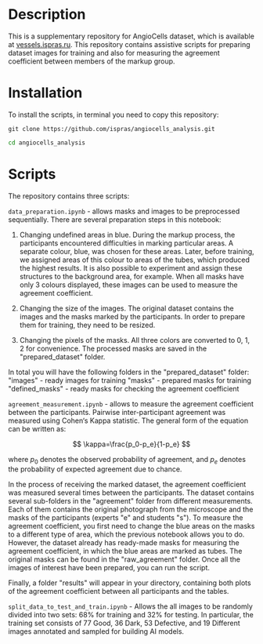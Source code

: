 # Description

This is a supplementary repository for AngioCells dataset, which is available at [vessels.ispras.ru](http://vessels.ispras.ru/).
This repository contains assistive scripts for preparing dataset images for training and also for measuring the agreement coefficient between  members of the markup group.

# Installation
To install the scripts, in terminal you need to copy this repository:
```
git clone https://github.com/ispras/angiocells_analysis.git 
```

```bash
cd angiocells_analysis 
```

# Scripts

The repository contains three scripts:

``data_preparation.ipynb`` - allows masks and images to be preprocessed sequentially. 
There are several preparation steps in this notebook:

1. Changing undefined areas in blue. During the markup process, 
the participants encountered difficulties in marking particular areas. 
A separate colour, blue, was chosen for these areas. Later, before training, 
we assigned areas of this colour to areas of the tubes, which produced the highest results. 
It is also possible to experiment and assign these structures to the background area, for example. 
When all masks have only 3 colours displayed, these images can be used to measure the agreement coefficient.

2. Changing the size of the images. The original dataset contains the images and the masks
 marked by the participants. In order to prepare them for training, they need to be resized.

3. Changing the pixels of the masks. All three colors are converted to 0, 1, 2 for 
convenience. The processed masks are saved in the "prepared_dataset" folder.

In total you will have the following folders in the "prepared_dataset" folder:
"images" - ready images for training
"masks" - prepared masks for training
"defined_masks" - ready masks for checking the agreement coefficient

``agreement_measurement.ipynb`` - allows to measure the agreement coefficient between the participants. Pairwise inter-participant agreement was measured using Cohen‘s Kappa statistic. The general form of the equation can be written as:
 
$$
\kappa=\frac{p_0-p_e}{1-p_e}
$$
 
where $p_0$ denotes the observed probability of agreement, and $p_e$ denotes the probability of expected agreement due to chance.  

In the process of receiving the marked dataset, the agreement coefficient was measured several times between the participants. The dataset contains several sub-folders in the "agreement" folder from different measurements. Each of them contains the original photograph from the microscope and the masks of the participants (experts "e" and students "s"). 
To measure the agreement coefficient, you first need to change the blue areas on the masks to a different type of area, which the previous notebook allows you to do. However, the dataset already has ready-made masks for measuring the agreement coefficient, in which the blue areas are marked as tubes. The original masks can be found in the "raw_agreement" folder. Once all the images of interest have been prepared, you can run the script. 

Finally, a folder "results" will appear in your directory, containing both plots of the agreement coefficient between all participants and the tables.

``split_data_to_test_and_train.ipynb`` - Allows the all images to be randomly divided into two sets: 68% for training and 32% for testing. In particular, the training set consists of 77 Good, 36 Dark, 53 Defective, and 19 Different images annotated and sampled for building AI models.